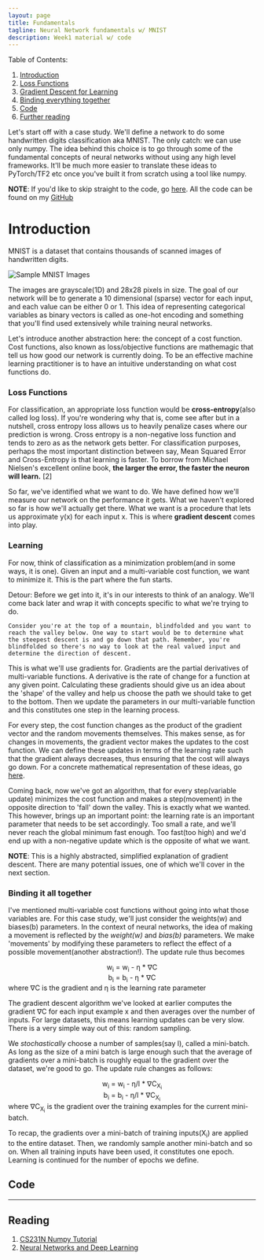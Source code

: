 ```yaml
---
layout: page
title: Fundamentals
tagline: Neural Network fundamentals w/ MNIST
description: Week1 material w/ code
---
```


Table of Contents:
1. [Introduction](#intro)
2. [Loss Functions](#loss)
3. [Gradient Descent for Learning](#earning)
4. [Binding everything together](#bind)
5. [Code](#code) 
6. [Further reading](#reading)

Let's start off with a case study. We'll define a network to do some handwritten digits classification aka MNIST. The only catch: we can use only numpy. The idea behind this choice is to go through some of the fundamental concepts of neural networks without using any high level frameworks. It'll be much more easier to translate these ideas to PyTorch/TF2 etc once you've built it from scratch using a tool like numpy.

**NOTE**: If you'd like to skip straight to the code, go [here](#code). All the code can be found on my [GitHub](https://github.com/jsaurabh/dl-ub/tree/master)

# Introduction <a name="intro"></a>

MNIST is a dataset that contains thousands of scanned images of handwritten digits.

![](http://neuralnetworksanddeeplearning.com/images/digits_separate.png "Sample MNIST Images")

The images are grayscale(1D) and 28x28 pixels in size. The goal of our network will be to generate a 10 dimensional (sparse) vector for each input, and each value can be either 0 or 1. This idea of representing categorical variables as binary vectors is called as one-hot encoding and something that you'll find used extensively while training neural networks.

Let's introduce another abstraction here: the concept of a cost function. Cost functions, also known as loss/objective functions are mathemagic that tell us how good our network is currently doing. To be an effective machine learning practitioner is to have an intuitive understanding on what cost functions do. 

### Loss Functions <a name="loss"></a>
For classification, an appropriate loss function would be **cross-entropy**(also called log loss). If you're wondering why that is, come see after but in a nutshell, cross entropy loss allows us to heavily penalize cases where our prediction is wrong. Cross entropy is a non-negative loss function and tends to zero as as the network gets better. For classification purposes, perhaps the most important distinction between say, Mean Squared Error and Cross-Entropy is that learning is faster. To borrow from Michael Nielsen's excellent online book, **the larger the error, the  faster the neuron will learn.** [2]

So far, we've identified what we want to do. We have defined how we'll measure our network on the performance it gets. What we haven't explored so far is how we'll actually get there. What we want is a procedure that lets us approximate y(x) for each input x. This is where **gradient descent** comes into play.

### Learning <a name="learning"></a>
For now, think of classification as a minimization problem(and in some ways, it is one). Given an input and a multi-variable cost function, we want to minimize it. This is the part where the fun starts. 

Detour:
Before we get into it, it's in our interests to think of an analogy. We'll come back later and wrap it with concepts specific to what we're trying to do.

    Consider you're at the top of a mountain, blindfolded and you want to reach the valley below. One way to start would be to determine what the steepest descent is and go down that path. Remember, you're blindfolded so there's no way to look at the real valued input and determine the direction of descent. 

This is what we'll use gradients for. Gradients are the partial derivatives of multi-variable functions. A derivative is the rate of change for a function at any given point. Calculating these gradients should give us an idea about the 'shape' of the valley and help us choose the path we should take to get to the bottom. Then we update the parameters in our multi-variable function and this constitutes one step in the learning process. 

For every step, the cost function changes as the product of the gradient vector and the random movements themselves. This makes sense, as for changes in movements, the gradient vector makes the updates to the cost function. We can define these updates in terms of the learning rate such that the gradient always decreases, thus ensuring that the cost will always go down. For a concrete mathematical representation of these ideas, go [here](http://neuralnetworksanddeeplearning.com/chap1.html).

Coming back, now we've got an algorithm, that for every step(variable update) minimizes the cost function and makes a step(movement) in the opposite direction to 'fall' down the valley. This is exactly what we wanted. This however, brings up an important point: the learning rate is an important parameter that needs to be set accordingly. Too small a rate, and we'll never reach the global minimum fast enough. Too fast(too high) and we'd end up with a non-negative update which is the opposite of what we want. 

**NOTE**: This is a highly abstracted, simplified explanation of gradient descent. There are many potential issues, one of which we'll cover in the next section.

### Binding it all together <a name="bind"></a>
I've mentioned multi-variable cost functions without going into what those variables are. For this case study, we'll just consider the weights(w) and biases(b) parameters. In the context of neural networks, the idea of making a movement is reflected by the *weight(w)* and *bias(b)* parameters. We make 'movements' by modifying these parameters to reflect the effect of a possible movement(another abstraction!). The update rule thus becomes 
       
<center> w<sub>i</sub> = w<sub>i</sub> - &eta; * &nabla;C </center>
<center> b<sub>i</sub> = b<sub>i</sub> - &eta; * &nabla;C </center>
where &nabla;C is the gradient and &eta; is the learning rate parameter
 
The gradient descent algorithm we've looked at earlier computes the gradient &nabla;C for each input example x and then averages over the number of inputs. For large datasets, this means learning updates can be very slow. There is a very simple way out of this: random sampling. 

We *stochastically* choose a number of samples(say l), called a mini-batch. As long as the size of a mini batch is large enough such that the average of gradients over a mini-batch is roughly equal to the gradient over the dataset, we're good to go. The update rule changes as follows:

<center> w<sub>i</sub> = w<sub>i</sub> - &eta;/l * &nabla;C<sub>X<sub>i</sub></sub> </center>
<center> b<sub>i</sub> = b<sub>i</sub> - &eta;/l * &nabla;C<sub>X<sub>i</sub></sub> </center>
where &nabla;C<sub>X<sub>i</sub></sub> is the gradient over the training examples for the current mini-batch. 

To recap, the gradients over a mini-batch of training inputs(X<sub>i</sub>) are applied to the entire dataset. Then, we randomly sample another mini-batch and so on. When all training inputs have been used, it constitutes one epoch. Learning is continued for the number of epochs we define.

## Code <a name="code"></a>
---
## Reading <a name="reading"></a>

1. [CS231N Numpy Tutorial](http://cs231n.github.io/python-numpy-tutorial)
2. [Neural Networks and Deep Learning](http://neuralnetworksanddeeplearning.com/chap3.html)